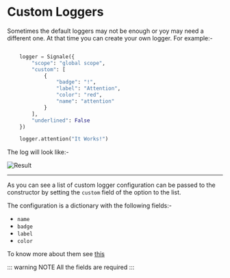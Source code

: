 
# Custom Loggers

Sometimes the default loggers may not be enough or yoy may need a different one. At that time you can create your own logger. For example:-

````python

	logger = Signale({
		"scope": "global scope",
		"custom": [
			{
				"badge": "!",
				"label": "Attention",
				"color": "red",
				"name": "attention"
			}
		],
		"underlined": False
	})

	logger.attention("It Works!")

````

The log will look like:-

![Result](/imgs/custom1.png)

---

As you can see a list of custom logger configuration can be passed to the constructor by setting the `custom` field of the option to the list.

The configuration is a dictionary with the following fields:-
- `name`
- `badge`
- `label`
- `color`

To know more about them see [this](./customize.md)

::: warning NOTE
All the fields are required
:::